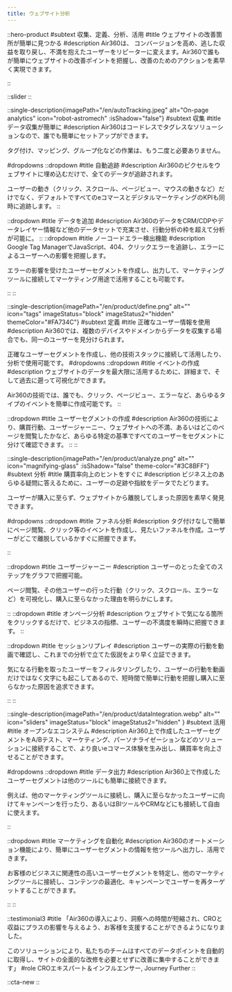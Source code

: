 ```yaml
---
title: ウェブサイト分析
---
```


::hero-product
#subtext
収集、定義、分析、活用
#title
ウェブサイトの改善箇所が簡単に見つかる
#description
Air360は、 コンバージョンを高め、逃した収益を取り戻し、不満を抱えたユーザーをリピーターに変えます。Air360で誰もが簡単にウェブサイトの改善ポイントを把握し、改善のためのアクションを素早く実現できます。

::

::slider
::

::single-description{imagePath="/en/autoTracking.jpeg" alt="On-page analytics"  icon="robot-astromech" :isShadow="false"}
#subtext
収集
#title
データ収集が簡単に
#description
Air360はコードレスでタグレスなソリューションなので、誰でも簡単にセットアップができます。

タグ付け、マッピング、グループ化などの作業は、もう二度と必要ありません。

#dropdowns
::dropdown
#title
自動追跡
#description
Air360のピクセルをウェブサイトに埋め込むだけで、全てのデータが追跡されます。

ユーザーの動き（クリック、スクロール、ページビュー、マウスの動きなど）だけでなく、デフォルトですべてのeコマースとデジタルマーケティングのKPIも同時に追跡します。
::

::dropdown
#title
データを追加
#description
Air360のデータをCRM/CDPやデータレイヤー情報など他のデータセットで充実させ、行動分析の枠を超えて分析が可能に。
::
::dropdown
#title
ノーコードエラー検出機能
#description
Google Tag ManagerでJavaScript、404、クリックエラーを追跡し、エラーによるユーザーへの影響を把握します。

エラーの影響を受けたユーザーセグメントを作成し、出力して、マーケティングツールに接続してマーケティング用途で活用することも可能です。

::
::

::single-description{imagePath="/en/product/define.png" alt="" icon="tags" imageStatus="block" imageStatus2="hidden" themeColor="#FA734C"}
#subtext
定義
#title
正確なユーザー情報を使用
#description
Air360では、複数のデバイスやドメインからデータを収集する場合でも、同一のユーザーを見分けられます。

正確なユーザーセグメントを作成し、他の技術スタックに接続して活用したり、分析で使用可能です。
#dropdowns
::dropdown
#title
イベントの作成
#description
ウェブサイトのデータを最大限に活用するために、詳細まで、そして過去に遡って可視化ができます。

Air360の技術では、誰でも、クリック、ページビュー、エラーなど、あらゆるタイプのイベントを簡単に作成可能です。
::

::dropdown
#title
ユーザーセグメントの作成
#description
Air360の技術により、購買行動、ユーザージャーニー、ウェブサイトへの不満、あるいはどこのページを閲覧したかなど、あらゆる特定の基準ですべてのユーザーをセグメントに分けて確認できます。
::
::

::single-description{imagePath="/en/product/analyze.png" alt="" icon="magnifying-glass" :isShadow="false" theme-color="#3C8BFF"}
#subtext
分析
#title
購買率向上のヒントをすぐに
#description
ビジネス上のあらゆる疑問に答えるために、ユーザーの足跡や指紋をデータでたどります。

ユーザーが購入に至らず、ウェブサイトから離脱してしまった原因を素早く発見できます。

#dropdowns
::dropdown
#title
ファネル分析
#description
タグ付けなしで簡単にページ閲覧、クリック等のイベントを作成し、見たいファネルを作成。ユーザーがどこで離脱しているかすぐに把握できます。

::

::dropdown
#title
ユーザージャーニー
#description
ユーザーのとった全てのステップをグラフで把握可能。

ページ閲覧、その他ユーザーの行った行動（クリック、スクロール、エラーなど）を可視化し、購入に至らなかった理由を明らかにします。

::
::dropdown
#title
オンページ分析
#description
ウェブサイトで気になる箇所をクリックするだけで、ビジネスの指標、ユーザーの不満度を瞬時に把握できます。
::

::dropdown
#title
セッションリプレイ
#description
ユーザーの実際の行動を動画で確認し、これまでの分析で立てた仮説をより早く立証できます。

気になる行動を取ったユーザーをフィルタリングしたり、ユーザーの行動を動画だけではなく文字にも起こしてあるので、短時間で簡単に行動を把握し購入に至らなかった原因を追求できます。

::
::

::single-description{imagePath="/en/product/dataIntegration.webp" alt="" icon="sliders" imageStatus="block" imageStatus2="hidden" }
#subtext
活用
#title
オープンなエコシステム
#description
Air360上で作成したユーザーセグメントをA/Bテスト、マーケティング、パーソナライゼーションなどのソリューションに接続することで、より良いeコマース体験を生み出し、購買率を向上させることができます。

#dropdowns
::dropdown
#title
データ出力
#description
Air360上で作成したユーザーセグメントは他のツールにも簡単に接続できます。

例えば、他のマーケティングツールに接続し、購入に至らなかったユーザーに向けてキャンペーンを行ったり、あるいはBIツールやCRMなどにも接続して自由に使えます。

::

::dropdown
#title
マーケティングを自動化
#description
Air360のオートメーション機能により、簡単にユーザーセグメントの情報を他ツールへ出力し、活用できます。

お客様のビジネスに関連性の高いユーザーセグメントを特定し、他のマーケティングツールに接続し、コンテンツの最適化、キャンペーンでユーザーを再ターゲットすることができます。

::
::

::testimonial3
#title
「Air360の導入により、洞察への時間が短縮され、CROと収益にプラスの影響を与えるよう、お客様を支援することができるようになりました。

このソリューションにより、私たちのチームはすべてのデータポイントを自動的に取得し、サイトの全面的な改修を必要とせずに改善に集中することができます」
#role
CROエキスパート＆インフルエンサー, Journey Further
::

::cta-new
::